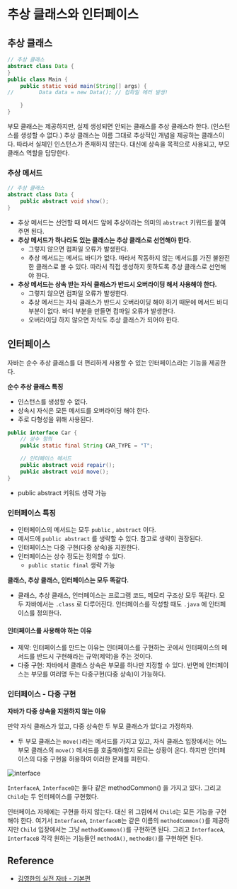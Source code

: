 # 추상 클래스와 인터페이스

## 추상 클래스

```java
// 추상 클래스
abstract class Data {
}
public class Main {
    public static void main(String[] args) {
//        Data data = new Data(); // 컴파일 에러 발생!

    }
}
```

부모 클래스는 제공하지만, 실제 생성되면 안되는 클래스를 추상 클래스라 한다. (인스턴스를 생성할 수 없다.) 추상 클래스는 이름 그대로 추상적인 개념을 제공하는 클래스이다. 따라서 실체인 인스턴스가 존재하지 않는다. 대신에 상속을 목적으로 사용되고, 부모 클래스 역할을 담당한다.

### 추상 메서드

```java
// 추상 클래스
abstract class Data {
    public abstract void show();
}
```

- 추상 메서드는 선언할 때 메서드 앞에 추상이라는 의미의 `abstract` 키워드를 붙여주면 된다.
- **추상 메서드가 하나라도 있는 클래스는 추상 클래스로 선언해야 한다.**
  - 그렇지 않으면 컴파일 오류가 발생한다.
  - 추상 메서드는 메서드 바디가 없다. 따라서 작동하지 않는 메서드를 가진 불완전한 클래스로 볼 수 있다. 따라서 직접 생성하지 못하도록 추상 클래스로 선언해야 한다.
- **추상 메서드는 상속 받는 자식 클래스가 반드시 오버라이딩 해서 사용해야 한다.**
  - 그렇지 않으면 컴파일 오류가 발생한다.
  - 추상 메서드는 자식 클래스가 반드시 오버라이딩 해야 하기 때문에 메서드 바디 부분이 없다. 바디 부분을 만들면 컴파일 오류가 발생한다.
  - 오버라이딩 하지 않으면 자식도 추상 클래스가 되어야 한다.

## 인터페이스

자바는 순수 추상 클래스를 더 편리하게 사용할 수 있는 인터페이스라는 기능을 제공한다.

**순수 추상 클래스 특징**

- 인스턴스를 생성할 수 없다.
- 상속시 자식은 모든 메서드를 오버라이딩 해야 한다.
- 주로 다형성을 위해 사용된다.

```java
public interface Car {
    // 상수 정의
    public static final String CAR_TYPE = "T";

    // 인터페이스 메서드
    public abstract void repair();
    public abstract void move();
}
```

- public abstract 키워드 생략 가능

### 인터페이스 특징

- 인터페이스의 메서드는 모두 `public` , `abstract` 이다.
- 메서드에 `public abstract` 를 생략할 수 있다. 참고로 생략이 권장된다.
- 인터페이스는 다중 구현(다중 상속)을 지원한다.
- 인터페이스는 상수 정도는 정의할 수 있다.
  - `public static final` 생략 가능

**클래스, 추상 클래스, 인터페이스는 모두 똑같다.**

- 클래스, 추상 클래스, 인터페이스는 프로그램 코드, 메모리 구조상 모두 똑같다. 모두 자바에서는 `.class` 로 다루어진다. 인터페이스를 작성할 때도 `.java` 에 인터페이스를 정의한다.

#### 인터페이스를 사용해야 하는 이유

- 제약: 인터페이스를 만드는 이유는 인터페이스를 구현하는 곳에서 인터페이스의 메서드를 반드시 구현해라는 규약(제약)을 주는 것이다.
- 다중 구현: 자바에서 클래스 상속은 부모를 하나만 지정할 수 있다. 반면에 인터페이스는 부모를 여러명 두는 다중구현(다중 상속)이 가능하다.

### 인터페이스 - 다중 구현

**자바가 다중 상속을 지원하지 않는 이유**

만약 자식 클래스가 있고, 다중 상속한 두 부모 클래스가 있다고 가정하자.

- 두 부모 클래스는 `move()`라는 메서드를 가지고 있고, 자식 클래스 입장에서는 어느 부모 클래스의 `move()` 메서드를 호출해야할지 모르는 상황이 온다. 하지만 인터페이스의 다중 구현을 허용하여 이러한 문제를 피한다.

![interface](https://github.com/azurealstn/to-be-better-backend-engineer/assets/55525868/8f4b9ef6-b41d-4b89-9548-11599f2f5b69)

`InterfaceA`, `InterfaceB`는 둘다 같은 methodCommon() 을 가지고 있다. 그리고 `Child`는 두 인터페이스를 구현했다.

인터페이스 자체에는 구현을 하지 않는다. 대신 위 그림에서 `Child`는 모든 기능을 구현해야 한다. 여기서 `InterfaceA`, `InterfaceB`는 같은 이름의 `methodCommon()`를 제공하지만 `Child` 입장에서는 그냥 `methodCommon()`를 구현하면 된다. 그리고 `InterfaceA`, `InterfaceB` 각각 원하는 기능들인 `methodA()`, `methodB()`를 구현하면 된다.

## Reference

- [김영한의 실전 자바 - 기본편](https://www.inflearn.com/course/%EA%B9%80%EC%98%81%ED%95%9C%EC%9D%98-%EC%8B%A4%EC%A0%84-%EC%9E%90%EB%B0%94-%EA%B8%B0%EB%B3%B8%ED%8E%B8#)
